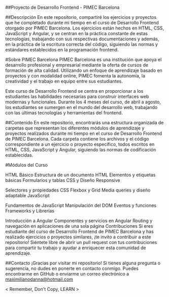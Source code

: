 ##Proyecto de Desarrollo Frontend - PIMEC Barcelona


##Descripción
En este repositorio, compartiré los ejercicios y proyectos que he completado durante mi tiempo en el curso de Desarrollo Frontend otorgado por PIMEC Barcelona. Los ejercicios están hechos en HTML, CSS, JavaScript y Angular, y se centran en la práctica constante de estas tecnologías, trabajando con sus respectivas documentaciones y además, en la práctica de la escritura correcta del código, siguiendo las normas y estándares establecidos en la programación frontend.

#Sobre PIMEC Barcelona
PIMEC Barcelona es una institución que apoya el desarrollo profesional y empresarial mediante la oferta de cursos de formación de alta calidad. Utilizando un enfoque de aprendizaje basado en proyectos y con modalidad online, PIMEC fomenta la autonomía, la creatividad y el trabajo en equipo entre sus estudiantes.

Este curso de Desarrollo Frontend se centra en proporcionar a los estudiantes las habilidades necesarias para construir interfaces web modernas y funcionales. Durante los 4 meses del curso, de abril a agosto, los estudiantes se sumergen en el mundo del desarrollo web, trabajando con las últimas tecnologías y herramientas del frontend.

##Contenido
En este repositorio, encontrarás una estructura organizada de carpetas que representan los diferentes módulos de aprendizaje y proyectos realizados durante mi tiempo en el curso de Desarrollo Frontend de PIMEC Barcelona. Cada carpeta contiene los archivos y el código correspondiente a un ejercicio o proyecto específico, todos escritos en HTML, CSS, JavaScript y Angular, siguiendo las normas de codificación establecidas.

#Módulos del Curso

HTML Básico
Estructura de un documento HTML
Elementos y etiquetas básicas
Formularios y tablas
CSS y Diseño Responsive

Selectores y propiedades CSS
Flexbox y Grid
Media queries y diseño adaptable
JavaScript

Fundamentos de JavaScript
Manipulación del DOM
Eventos y funciones
Frameworks y Librerías

Introducción a Angular
Componentes y servicios en Angular
Routing y navegación en aplicaciones de una sola página
Contribuciones
Si eres estudiante del curso de Desarrollo Frontend de PIMEC Barcelona y has realizado ejercicios o proyectos similares, ¡te invito a contribuir a este repositorio! Siéntete libre de abrir un pull request con tus contribuciones para compartir tu trabajo y ayudar a enriquecer esta comunidad de aprendizaje.

##Contacto
¡Gracias por visitar mi repositorio! Si tienes alguna pregunta o sugerencia, no dudes en ponerte en contacto conmigo. Puedes encontrarme en GitHub o enviarme un correo electrónico a maximilianodanna@hotmail.com

< Remember, Don't Copy, LEARN >
